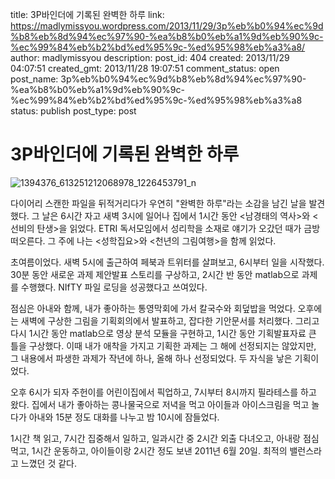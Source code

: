 title: 3P바인더에 기록된 완벽한 하루
link: https://madlymissyou.wordpress.com/2013/11/29/3p%eb%b0%94%ec%9d%b8%eb%8d%94%ec%97%90-%ea%b8%b0%eb%a1%9d%eb%90%9c-%ec%99%84%eb%b2%bd%ed%95%9c-%ed%95%98%eb%a3%a8/
author: madlymissyou
description: 
post_id: 404
created: 2013/11/29 04:07:51
created_gmt: 2013/11/28 19:07:51
comment_status: open
post_name: 3p%eb%b0%94%ec%9d%b8%eb%8d%94%ec%97%90-%ea%b8%b0%eb%a1%9d%eb%90%9c-%ec%99%84%eb%b2%bd%ed%95%9c-%ed%95%98%eb%a3%a8
status: publish
post_type: post

# 3P바인더에 기록된 완벽한 하루

![1394376_613251212068978_1226453791_n](https://madlymissyou.files.wordpress.com/2013/11/1394376_613251212068978_1226453791_n1.jpg)

다이어리 스캔한 파일을 뒤적거리다가 우연히 "완벽한 하루"라는 소감을 남긴 날을 발견했다. 그 날은 6시간 자고 새벽 3시에 일어나 집에서 1시간 동안 <남경태의 역사>와 <선비의 탄생>을 읽었다. ETRI 독서모임에서 성리학을 소재로 얘기가 오갔던 때가 금방 떠오른다. 그 주에 나는 <성학집요>와 <천년의 그림여행>을 함께 읽었다.

초여름이었다. 새벽 5시에 출근하여 페북과 트위터를 살펴보고, 6시부터 일을 시작했다. 30분 동안 새로운 과제 제안발표 스토리를 구상하고, 2시간 반 동안 matlab으로 과제를 수행했다. NIfTY 파일 로딩을 성공했다고 쓰여있다.

점심은 아내와 함께, 내가 좋아하는 통영막회에 가서 칼국수와 회덮밥을 먹었다. 오후에는 새벽에 구상한 그림을 기획회의에서 발표하고, 잡다한 기안문서를 처리했다. 그리고 다시 1시간 동안 matlab으로 영상 분석 모듈을 구현하고, 1시간 동안 기획발표자료 큰 틀을 구상했다. 이때 내가 애착을 가지고 기획한 과제는 그 해에 선정되지는 않았지만, 그 내용에서 파생한 과제가 작년에 하나, 올해 하나 선정되었다. 두 자식을 낳은 기획이었다.

오후 6시가 되자 주헌이를 어린이집에서 픽업하고, 7시부터 8시까지 필라테스를 하고 왔다. 집에서 내가 좋아하는 콩나물국으로 저녁을 먹고 아이들과 아이스크림을 먹고 놀다가 아내와 15분 정도 대화를 나누고 밤 10시에 잠들었다.

1시간 책 읽고, 7시간 집중해서 일하고, 일과시간 중 2시간 외출 다녀오고, 아내랑 점심먹고, 1시간 운동하고, 아이들이랑 2시간 정도 보낸 2011년 6월 20일. 최적의 밸런스라고 느꼈던 것 같다.
